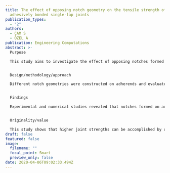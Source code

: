 ```yaml
---
title: The effect of opposing notch geometry on the tensile strength of
  adhesively bonded single-lap joints
publication_types:
  - "2"
authors:
  - ÇAM S
  - ÖZEL A
publication: Engineering Computations
abstract: >-
  Purpose

  This study aims to investigate the effect of opposing notches formed on the adherends on the tensile strength of an adhesively bonded single-lap joint.


  Design/methodology/approach

  Different notch geometries were constructed on adherends and evaluated by using the Taguchi method to obtain optimum notch geometry. Then finite element analysis was conducted considering optimum notch geometries by using the cohesive zone model. Lastly, finite element analysis results were validated experimentally.


  Findings

  Experimental and numerical studies revealed that notches formed on adherends increased the tensile strength of the joint. The failure load of the Type-III joint, where the highest increase was observed, increased by 15 per cent. In addition, it was found that the notch shape, length, depth and distance to the overlap area had significant effects on the failure load of the joint.


  Originality/value

  This study shows that higher joint strengths can be accomplished by using the same joint configuration by notching adherends.
draft: false
featured: false
image:
  filename: ""
  focal_point: Smart
  preview_only: false
date: 2020-04-06T09:02:33.494Z
---
```

